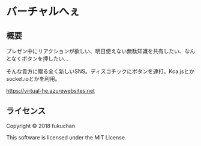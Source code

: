 ﻿# バーチャルへぇ

## 概要

プレゼン中にリアクションが欲しい、明日使えない無駄知識を共有したい、なんとなくボタンを押したい…

そんな貴方に贈る全く新しいSNS。ディスコチックにボタンを連打。Koa.jsとかsocket.ioとかを利用。

https://virtual-he.azurewebsites.net


## ライセンス

Copyright © 2018 fukuchan

This software is licensed under the MIT License.
